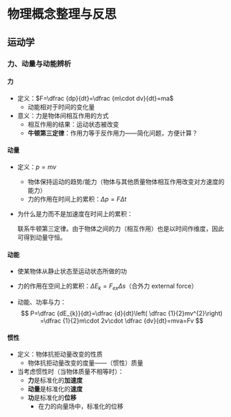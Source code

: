 # 物理概念整理与反思

## 运动学

### 力、动量与动能辨析

#### 力

- 定义：$F=\dfrac {dp}{dt}=\dfrac {m\cdot dv}{dt}=ma$
  - 动能相对于时间的变化量
- 意义：力是物体间相互作用的方式
  - 相互作用的结果：运动状态被改变
  - **牛顿第三定律**：作用力等于反作用力——简化问题，方便计算？

#### 动量

- 定义：$p=mv$

  - 物体保持运动的趋势/能力（物体与其他质量物体相互作用改变对方速度的能力）
  - 力的作用在时间上的累积：$\Delta p=F\Delta t$

- 为什么是力而不是加速度在时间上的累积：

  联系牛顿第三定律。由于物体之间的力（相互作用）也是以时间作维度，因此可得到动量守恒。

#### 动能

- 使某物体从静止状态至运动状态所做的功

- 力的作用在空间上的累积：$\Delta E_{k}=F_{ex}\Delta s$（合外力 external force）

- 动能、功率与力：
  $$
  P=\dfrac {dE_{k}}{dt}=\dfrac {d}{dt}\left( \dfrac {1}{2}mv^{2}\right) =\dfrac {1}{2}m\cdot 2v\cdot \dfrac {dv}{dt}=mva=Fv
  $$

#### 惯性

- 定义：物体抗拒动量改变的性质
  - 物体抗拒动量改变的度量——（惯性）质量
- 当考虑惯性时（当物体质量不相等时）：
  - **力**是标准化的**加速度**
  - **动量**是标准化的**速度**
  - **功**是标准化的**位移**
    - 在力的向量场中，标准化的位移